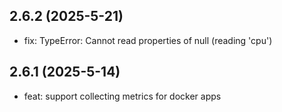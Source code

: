 ## 2.6.2 (2025-5-21)

- fix: TypeError: Cannot read properties of null (reading 'cpu')

## 2.6.1 (2025-5-14)

- feat: support collecting metrics for docker apps